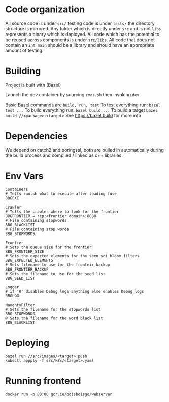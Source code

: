 # Code organization
All source code is under `src/` testing code is under `tests/` the directory structure is mirrored. Any folder which is directly under `src` and is not `libs` represents a binary which is deployed. All code which has the potential to be reused across components is under `src/libs`. All code that does not contain an `int main` should be a library and should have an appropriate amount of testing.

# Building
Project is built with (Bazel)

Launch the dev container by sourcing `cmds.sh` then invoking `dev`

Basic Bazel commands are `build, run, test`
To test everything run: `bazel test ...`
To build everything run: `bazel build ...`
To build a target `bazel build //<package>:<target>`
See https://bazel.build for more info

# Dependencies
We depend on catch2 and boringssl, both are pulled in automatically during the build process and compiled / linked as c++ libraries.

# Env Vars
```
Containers
# Tells run.sh what to execute after loading fuse
BBGEXE 

Crawler
# Tells the crawler where to look for the frontier
BBGFRONTIER = rcp:<frontier domain>:8080
# File containing stopwords
BBG_BLACKLIST
# File containing stop words
BBG_STOPWORDS

Frontier
# Sets the queue size for the frontier
BBG_FRONTIER_SIZE
# Sets the expected elements for the seen set bloom filters
BBG_EXPECTED_ELEMENTS
# Sets filename to use for the fronteir backup
BBG_FRONTIER_BACKUP
# Sets the filename to use for the seed list
BBG_SEED_LIST

Logger
# if '0' disables Debug logs anything else enables Debug logs
BBGLOG 

NaughtyFilter
# Sets the filename for the stopwords list
BBG_STOPWORDS
@ Sets the filename for the word black list
BBG_BLACKLIST
```

# Deploying
```
bazel run //src/images/<target>:push
kubectl appply -f src/k8s/<target>.yaml
```

# Running frontend
```
docker run -p 80:80 gcr.io/boisboisgo/webserver
```

[Bazel]:github.com/bazelbuild/bazel
